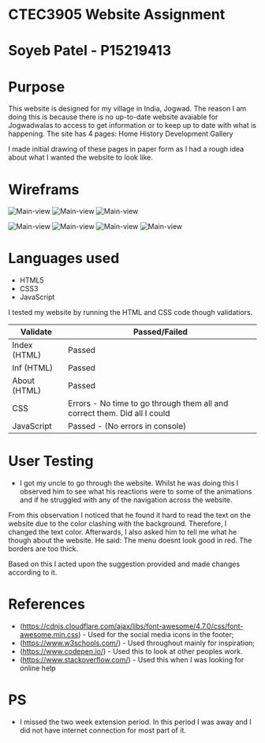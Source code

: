 # CTEC3905 Website Assignment

# Soyeb Patel - P15219413

# Purpose 


This website is designed for my village in India, Jogwad. The reason I am doing this is because there is no up-to-date website avaiable for Jogwadwalas to access to get information or to keep up to date with what is happening. 
The site has 4 pages: 
Home
History
Development
Gallery

I made initial drawing of these pages in paper form as I had a rough idea about what I wanted the website to look like.

# Wireframs

![Main-view](wireframe_design/mobile/home_info.jpg)
![Main-view](wireframe_design/mobile/mobile_about.jpg)
![Main-view](wireframe_design/mobile/mobile_info.jpg)

![Main-view](wireframe_design/desktop/desktop_home.jpg)
![Main-view](wireframe_design/desktop/desktop_info.jpg)
![Main-view](wireframe_design/desktop/tablet_home.jpg)
![Main-view](wireframe_design/desktop/tablet_info.jpg)

# **Languages used**

- HTML5
- CSS3
- JavaScript

I tested my website by running the HTML and CSS code though validatiors. 

Validate                          | Passed/Failed
--------------------------------- | -------------
Index (HTML)                      | Passed
Inf (HTML)                        | Passed
About (HTML)                      | Passed
CSS                               | Errors - No time to go through them all and correct them. Did all I could
JavaScript                        | Passed - (No errors in console)

# User Testing

- I got my uncle to go through the website. Whilst he was doing this I observed him to see what his reactions were to some of the animations and if he struggled with any of the navigation across the website.

From this observation I noticed that he found it hard to read the text on the website due to the color clashing with the background. Therefore, I changed the text color.
Afterwards, I also asked him to tell me what he though about the website. He said:
The menu doesnt look good in red. 
The borders are too thick. 

Based on this I acted upon the suggestion provided and made changes according to it.

# **References**

- (https://cdnjs.cloudflare.com/ajax/libs/font-awesome/4.7.0/css/font-awesome.min.css) - Used for the social media icons in the footer;
- (https://www.w3schools.com/) - Used throughout mainly for inspiration;
- (https://www.codepen.io/) - Used this to look at other peoples work. 
- (https://www.stackoverflow.com/) - Used this when I was looking for online help


# PS 

- I missed the two week extension period. In this period I was away and I did not have internet connection for most part of it.

